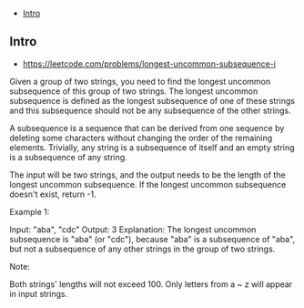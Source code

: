 - [Intro](#intro)

## Intro

- https://leetcode.com/problems/longest-uncommon-subsequence-i


Given a group of two strings, you need to find the longest uncommon subsequence of this group of two strings.
The longest uncommon subsequence is defined as the longest subsequence of one of these strings and this subsequence should not be any subsequence of the other strings.


A subsequence is a sequence that can be derived from one sequence by deleting some characters without changing the order of the remaining elements. Trivially, any string is a subsequence of itself and an empty string is a subsequence of any string.


The input will be two strings, and the output needs to be the length of the longest uncommon subsequence. If the longest uncommon subsequence doesn't exist, return -1.

Example 1:

Input: "aba", "cdc"
Output: 3
Explanation: The longest uncommon subsequence is "aba" (or "cdc"), because "aba" is a subsequence of "aba", but not a subsequence of any other strings in the group of two strings. 

Note:

Both strings' lengths will not exceed 100.
Only letters from a ~ z will appear in input strings. 

